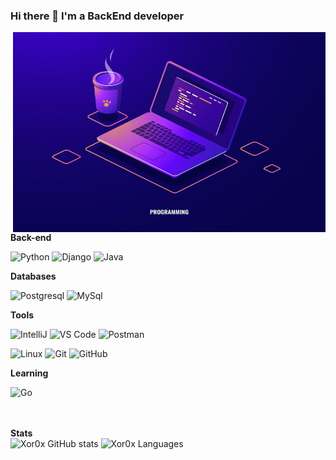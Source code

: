 ### Hi there 👋 I'm a BackEnd developer

<img align="right" alt="GIF" src="https://github.com/xor0x/xor0x/blob/main/benefits-of-computer-programming.jpg?raw=true" width="500" height="320" />

**Back-end**

![Python](https://img.shields.io/badge/-Python-black?style=flat-square&logo=Python)
![Django](https://img.shields.io/badge/-Django-0aad48?style=flat-square&logo=Django)
![Java](https://img.shields.io/badge/-Java-orange?style=flat-square&logo=Java)

**Databases**

![Postgresql](https://img.shields.io/badge/-Postgresql-%232c3e50?style=flat-square&logo=Postgresql)
![MySql](https://img.shields.io/badge/-MySql-white?style=flat-square&logo=MySql)

**Tools**

![IntelliJ](https://img.shields.io/badge/-IntelliJ%20IDEA-ffce5a?style=flat-square&logo=jetbrains)
![VS Code](https://img.shields.io/badge/-VS%20Code-blue?style=flat-square&logo=visualstudiocode)
![Postman](https://img.shields.io/badge/Postman-FCA121?style=flat-square&logo=postman)

![Linux](https://img.shields.io/badge/Linux-black?style=flat-square&logo=linux)
![Git](https://img.shields.io/badge/-Git-black?style=flat-square&logo=git)
![GitHub](https://img.shields.io/badge/-GitHub-181717?style=flat-square&logo=github)


**Learning**

![Go](https://img.shields.io/badge/-Go-grey?style=flat-square&logo=go)


<br><br>
**Stats**
<br>
![Xor0x GitHub stats](https://github-readme-stats.vercel.app/api?username=Xor0x&show_icons=true&theme=radical)
![Xor0x Languages](https://github-readme-stats.vercel.app/api/top-langs/?username=Xor0x&layout=compact&count_private=true&theme=gruvbox)




<!--
**xor0x/xor0x** is a ✨ _special_ ✨ repository because its `README.md` (this file) appears on your GitHub profile.

Here are some ideas to get you started:

- 🔭 I’m currently working on ...
- 🌱 I’m currently learning ...
- 👯 I’m looking to collaborate on ...
- 🤔 I’m looking for help with ...
- 💬 Ask me about ...
- 📫 How to reach me: ...
- 😄 Pronouns: ...
- ⚡ Fun fact: ...
-->
